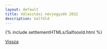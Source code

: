```yaml
---
layout: default
title: Választási névjegyzék 2022
description: Salföld
---
```


{% include settlementHTMLs/Salfooxld.html %}

[Vissza](./)